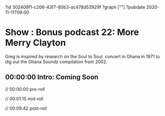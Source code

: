?id 302409f1-c206-43f7-80b3-ac478d53929f
?graph [""]
?pubdate 2020-11-11T06:00

# Show : Bonus podcast 22: More Merry Clayton

Greg is inspired by research on the Soul to Soul  concert in Ghana in 1971 to dig out the Ghana Soundz compilation from 2002.

## 00:00:00 Intro: Coming Soon

// 00:00:00 pre-roll

// 00:01:15 mid-roll

// 00:09:42 post-roll
